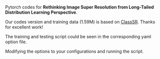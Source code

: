 Pytorch codes for **Rethinking Image Super Resolution from Long-Tailed Distribution Learning Perspective**.

Our codes version and training data (1.59M) is based on [ClassSR](https://github.com/XPixelGroup/ClassSR). Thanks for excellent work!

The training and testing script could be seen in the corresponding yaml option file.

Modifying the options to your configurations and running the script.
